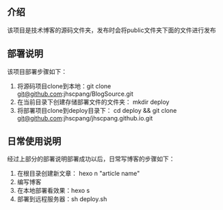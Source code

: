 ## 介绍

该项目是技术博客的源码文件夹，发布时会将public文件夹下面的文件进行发布

## 部署说明

该项目部署步骤如下：
  1. 将源码项目clone到本地：git clone git@github.com:jhscpang/BlogSource.git
  2. 在当前目录下创建存储部署文件的文件夹： mkdir deploy
  3. 将部署项目clone到deploy目录下： cd deploy && git clone git@github.com:jhscpang/jhscpang.github.io.git

## 日常使用说明

经过上部分的部署说明部署成功以后，日常写博客的步骤如下：
  1. 在根目录创建新文章： hexo n "article name"
  2. 编写博客
  3. 在本地部署看效果：hexo s
  4. 部署到远程服务器：sh deploy.sh
